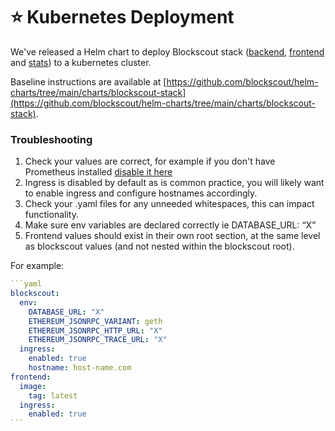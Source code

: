 # ⭐ Kubernetes Deployment

We've released a Helm chart to deploy Blockscout stack ([backend](https://github.com/blockscout/blockscout), [frontend](https://github.com/blockscout/frontend) and [stats](https://github.com/blockscout/blockscout-rs/tree/main/stats)) to a kubernetes cluster.&#x20;

Baseline instructions are available at [https://github.com/blockscout/helm-charts/tree/main/charts/blockscout-stack](https://github.com/blockscout/helm-charts/tree/main/charts/blockscout-stack).

### Troubleshooting

1. Check your values are correct, for example if you don't have Prometheus installed [disable it here](https://github.com/blockscout/helm-charts/blob/7fe62850a9d0ab220041598722569ab13fa54540/charts/blockscout-stack/values.yaml#L33)
2. Ingress is disabled by default as is common practice, you will likely want to enable ingress and configure hostnames accordingly.
3. Check your .yaml files for any unneeded whitespaces, this can impact functionality.
4. Make sure env variables are declared correctly ie DATABASE\_URL: “X”
5. Frontend values should exist in their own root section, at the same level as blockscout values (and not nested within the blockscout root).

For example:

````yaml
```yaml
blockscout:
  env:
    DATABASE_URL: "X"
    ETHEREUM_JSONRPC_VARIANT: geth
    ETHEREUM_JSONRPC_HTTP_URL: "X"
    ETHEREUM_JSONRPC_TRACE_URL: "X"
  ingress:
    enabled: true
    hostname: host-name.com
frontend:
  image:
    tag: latest
  ingress:
    enabled: true
```
````
